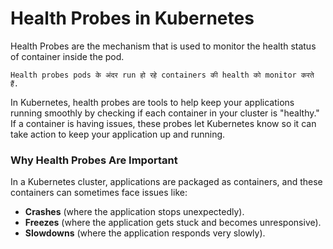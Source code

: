 # Health Probes in Kubernetes

Health Probes are the mechanism that is used to monitor the health status of container inside the pod.

```Health probes pods के अंदर run हो रहे containers की health को monitor करते हैं.```

In Kubernetes, health probes are tools to help keep your applications running smoothly by checking if each container in your cluster is "healthy." If a container is having issues, these probes let Kubernetes know so it can take action to keep your application up and running.

### Why Health Probes Are Important

In a Kubernetes cluster, applications are packaged as containers, and these containers can sometimes face issues like:

- **Crashes** (where the application stops unexpectedly).
- **Freezes** (where the application gets stuck and becomes unresponsive).
- **Slowdowns** (where the application responds very slowly).

